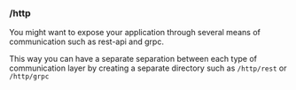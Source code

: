### /http

You might want to expose your application through several means of communication such as rest-api and grpc.

This way you can have a separate separation between each type of communication layer by creating a separate directory such as `/http/rest` or `/http/grpc`
